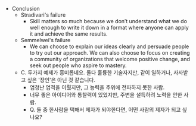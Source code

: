 * Conclusion
    * Stradivari's failure
        * Skill matters so much because we don’t understand what we do well enough to write it down in a format where anyone can apply it and achieve the same results.
    * Semmelwei's failure
        * We can choose to explain our ideas clearly and persuade people to try out our approach. We can also choose to focus on creating a community of organizations that welcome positive change, and seek out people who aspire to mastery.
    * C. 두가지 예제가 흥미롭네요. 둘다 훌륭한 기술자지만, 같이 일하거나, 사사받고 싶은 '장인'은 아닌 것 같습니다.
        * 엄청난 업적을 이뤘지만, 그 능력을 주위에 전파하지 못한 사람.
        * 너무 좋은 아이디어와 통찰력이 있었지만, 주변을 설득하려 노력을 안한 사람.
        * Q. 둘 중 한사람을 택해서 제자가 되야한다면, 어떤 사람의 제자가 되고 싶나요?
